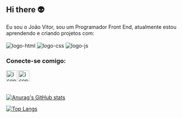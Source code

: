 ## Hi there :alien:

Eu sou o João Vitor, sou um Programador Front End, atualmente estou aprendendo e criando projetos com:
<br>
<br> 
 <img src="https://img.shields.io/badge/HTML-239120?style=for-the-badge&logo=html5&logoColor=white" alt="logo-html">
 <img src="https://img.shields.io/badge/CSS3-1572B6?style=for-the-badge&logo=css3&logoColor=white" alt="logo-css">
 <img src="https://img.shields.io/badge/JavaScript-323330?style=for-the-badge&logo=javascript&logoColor=F7DF1E" alt="logo-js">
 <br>
 ### Conecte-se comigo:

 <p>
   <a href="https://www.instagram.com/jozrlxz/">
   <img align="left" alt="icone instagram" width="30px"  src="https://encrypted-tbn0.gstatic.com/images?q=tbn:ANd9GcSHo1V9_FOjV4Tr7VwJ_NQoCMZ4-Y7Swqzsog&s">
   </a>
   <a href="https://www.linkedin.com/in/jo%C3%A3o-vitor-1a9157313/">
   <img align="left" alt="icone linkedin" width="30px" src="https://encrypted-tbn0.gstatic.com/images?q=tbn:ANd9GcS9NudDfW0-eU28B6ZxWDFXChGmMbyPGZg9sA&s">
   </a>  
 </p>
<br>
<br>
<br>

 [![Anurag's GitHub stats](https://github-readme-stats.vercel.app/api?username=JoaoVitorRodriguesSouza)](https://github.com/anuraghazra/github-readme-stats)
 <br>
 
 [![Top Langs](https://github-readme-stats.vercel.app/api/top-langs/?username=JoaoVitorRodriguesSouza)](https://github.com/anuraghazra/github-readme-stats)



 
